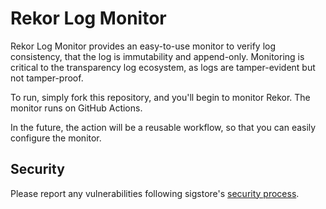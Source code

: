 # Rekor Log Monitor

Rekor Log Monitor provides an easy-to-use monitor to verify log consistency,
that the log is immutability and append-only. Monitoring is critical to
the transparency log ecosystem, as logs are tamper-evident but not tamper-proof.

To run, simply fork this repository, and you'll begin to monitor Rekor. The monitor
runs on GitHub Actions.

In the future, the action will be a reusable workflow, so that you can easily configure
the monitor.

## Security

Please report any vulnerabilities following sigstore's [security process](https://github.com/sigstore/.github/blob/main/SECURITY.md).
